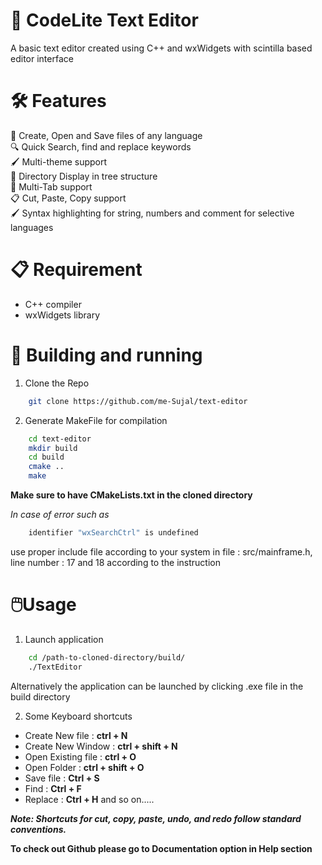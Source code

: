 # 📝 CodeLite Text Editor
A basic text editor created using C++ and wxWidgets with scintilla based editor interface

# 🛠️ Features
📃 Create, Open and Save files of any language  
🔍 Quick Search, find and replace keywords  
🖌️ Multi-theme support  
📂 Directory Display in tree structure  
📑 Multi-Tab support  
📋 Cut, Paste, Copy support  
🖌️ Syntax highlighting for string, numbers and comment for selective languages  

# 📋 Requirement 
- C++ compiler 
- wxWidgets library

# 🚀 Building and running
1. Clone the Repo
```Bash
    git clone https://github.com/me-Sujal/text-editor
```

2. Generate MakeFile for compilation
```bash
    cd text-editor
    mkdir build
    cd build
    cmake ..
    make
```
**Make sure to have CMakeLists.txt in the cloned directory**

*In case of error such as*
```bash
    identifier "wxSearchCtrl" is undefined
``` 
use proper include file according to your system in file : src/mainframe.h, line number : 17 and 18 according to the instruction

# 🖱️Usage
1. Launch application
```bash
    cd /path-to-cloned-directory/build/
    ./TextEditor
```
Alternatively the application can be launched by clicking .exe file in the build directory

2. Some Keyboard shortcuts
- Create New file : **ctrl + N**
- Create New Window : **ctrl + shift + N**
- Open Existing file : **ctrl + O**
- Open Folder : **ctrl + shift + O**
- Save file : **Ctrl + S**
- Find : **Ctrl + F**
- Replace : **Ctrl + H**
and so on.....

***Note: Shortcuts for cut, copy, paste, undo, and redo follow standard conventions.***


**To check out Github please go to Documentation option in Help section**